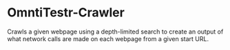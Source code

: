 # OmntiTestr-Crawler

Crawls a given webpage using a depth-limited search to create an output of what network calls are made on each webpage from a given start URL.
